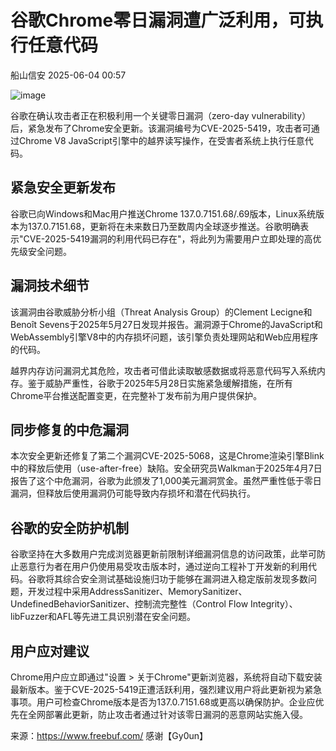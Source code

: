 #  谷歌Chrome零日漏洞遭广泛利用，可执行任意代码   
 船山信安   2025-06-04 00:57  
  
![image](https://mmbiz.qpic.cn/mmbiz_jpg/7nIrJAgaibicPhvq9ELJ0hPEXBo2NshnjNiaN83Tvbicsu8Ur76KVd2Lkxu610uOoTicHHooJ1OuKH3uIhxrNyczHkA/640?wx_fmt=jpeg&from=appmsg "")  
  
谷歌在确认攻击者正在积极利用一个关键零日漏洞（zero-day vulnerability）后，紧急发布了Chrome安全更新。该漏洞编号为CVE-2025-5419，攻击者可通过Chrome V8 JavaScript引擎中的越界读写操作，在受害者系统上执行任意代码。  
## 紧急安全更新发布  
  
谷歌已向Windows和Mac用户推送Chrome 137.0.7151.68/.69版本，Linux系统版本为137.0.7151.68，更新将在未来数日乃至数周内全球逐步推送。谷歌明确表示"CVE-2025-5419漏洞的利用代码已存在"，将此列为需要用户立即处理的高优先级安全问题。  
## 漏洞技术细节  
  
该漏洞由谷歌威胁分析小组（Threat Analysis Group）的Clement Lecigne和Benoît Sevens于2025年5月27日发现并报告。漏洞源于Chrome的JavaScript和WebAssembly引擎V8中的内存损坏问题，该引擎负责处理网站和Web应用程序的代码。  
  
越界内存访问漏洞尤其危险，攻击者可借此读取敏感数据或将恶意代码写入系统内存。鉴于威胁严重性，谷歌于2025年5月28日实施紧急缓解措施，在所有Chrome平台推送配置变更，在完整补丁发布前为用户提供保护。  
## 同步修复的中危漏洞  
  
本次安全更新还修复了第二个漏洞CVE-2025-5068，这是Chrome渲染引擎Blink中的释放后使用（use-after-free）缺陷。安全研究员Walkman于2025年4月7日报告了这个中危漏洞，谷歌为此颁发了1,000美元漏洞赏金。虽然严重性低于零日漏洞，但释放后使用漏洞仍可能导致内存损坏和潜在代码执行。  
## 谷歌的安全防护机制  
  
谷歌坚持在大多数用户完成浏览器更新前限制详细漏洞信息的访问政策，此举可防止恶意行为者在用户仍使用易受攻击版本时，通过逆向工程补丁开发新的利用代码。谷歌将其综合安全测试基础设施归功于能够在漏洞进入稳定版前发现多数问题，开发过程中采用AddressSanitizer、MemorySanitizer、UndefinedBehaviorSanitizer、控制流完整性（Control Flow Integrity）、libFuzzer和AFL等先进工具识别潜在安全问题。  
## 用户应对建议  
  
Chrome用户应立即通过"设置 > 关于Chrome"更新浏览器，系统将自动下载安装最新版本。鉴于CVE-2025-5419正遭活跃利用，强烈建议用户将此更新视为紧急事项。用户可检查Chrome版本是否为137.0.7151.68或更高以确保防护。企业应优先在全网部署此更新，防止攻击者通过针对该零日漏洞的恶意网站实施入侵。  
  
来源：https://www.freebuf.com/ 感谢【Gy0un】  
  
